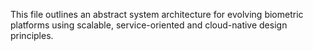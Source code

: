 This file outlines an abstract system architecture for evolving biometric platforms using scalable, service-oriented and cloud-native design principles.
